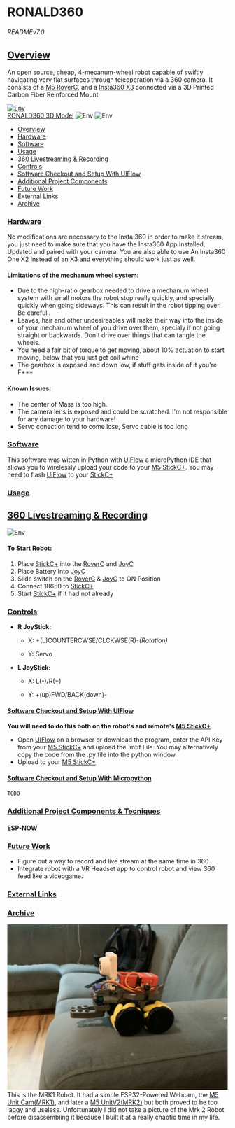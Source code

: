 # RONALD360

###### READMEv7.0


## [Overview](#Overview)

An open source, cheap, 4-mecanum-wheel robot capable of swiftly navigating very flat surfaces through teleoperation via a 360 camera.
It consists of a [M5 RoverC](https://shop.m5stack.com/collections/m5-hobby/products/roverc-prow-o-m5stickc), and a [Insta360 X3](https://www.insta360.com/product/insta360-x3) connected via a 3D Printed Carbon Fiber Reinforced Mount

[![Env](Gifs/RONALD360.gif)](https://poly.cam/capture/DC0F4DF9-0BF0-4654-9EB7-D0CA191B5B42)\
[RONALD360 3D Model](https://poly.cam/capture/DC0F4DF9-0BF0-4654-9EB7-D0CA191B5B42)
![Env](Gifs/RONALD_CAD.gif) 
![Env](Gifs/roll.gif) 

* [Overview](#Overview)
* [Hardware](#Hardware)
* [Software](#Software)
* [Usage](#Usage)
* [360 Livestreaming & Recording](#360-Livestreaming-&-Recording)
* [Controls](#Controls)
* [Software Checkout and Setup With UIFlow](#Software-Checkout-and-Setup-UIFlow)
* [Additional Project Components](#additional-project-components)
* [Future Work](#future-work)
* [External Links](#external-links)
* [Archive](#Archive)



### [Hardware](#Hardware)
No modifications are necessary to the Insta 360 in order to make it stream, you just need to make sure that you have the Insta360 App Installed, Updated and paired with your camera. You are also able to use An Insta360 One X2 Instead of an X3 and everything should work just as well.

#### **Limitations of the mechanum wheel system:**

- Due to the high-ratio gearbox needed to drive a mechanum wheel system with small motors the robot stop really quickly, and specially quickly when going sideways. This can result in the robot tipping over. Be carefull. 
- Leaves, hair and other undesireables will make their way into the inside of your mechanum wheel of you drive over them, specialy if not going straight or backwards. Don't drive over things that can tangle the wheels.
- You need a fair bit of torque to get moving, about 10% actuation to start moving, below that you just get coil whine
- The gearbox is exposed and down low, if stuff gets inside of it you're F***

#### **Known Issues:** 
- The center of Mass is too high. 
- The camera lens is exposed and could be scratched. I'm not responsible for any damage to your hardware!
- Servo conection tend to come lose, Servo cable is too long 


### [Software](#Software)
This software was witten in Python with [UIFlow](https://flow.m5stack.com) a microPython IDE that allows you to wirelessly upload your code to your [M5 StickC+](https://shop.m5stack.com/collections/m5-controllers/products/m5stickc-plus-esp32-pico-mini-iot-development-kit). You may need to flash [UIFlow](https://flow.m5stack.com) to your [StickC+](https://shop.m5stack.com/collections/m5-controllers/products/m5stickc-plus-esp32-pico-mini-iot-development-kit)

### [Usage](#Usage)

## [360 Livestreaming & Recording](#360-Livestreaming-&-Recording)
![Env](Gifs/WED.gif) 

#### To Start Robot:
1. Place [StickC+](https://shop.m5stack.com/collections/m5-controllers/products/m5stickc-plus-esp32-pico-mini-iot-development-kit) into the [RoverC](https://shop.m5stack.com/collections/m5-hobby/products/roverc-prow-o-m5stickc) and [JoyC](https://shop.m5stack.com/products/joyc-w-o-m5stickc)
2. Place Battery Into [JoyC](https://shop.m5stack.com/products/joyc-w-o-m5stickc)
3. Slide switch on the [RoverC](https://shop.m5stack.com/collections/m5-hobby/products/roverc-prow-o-m5stickc) & [JoyC](https://shop.m5stack.com/products/joyc-w-o-m5stickc) to ON Position
4. Connect 18650 to [StickC+](https://shop.m5stack.com/collections/m5-controllers/products/m5stickc-plus-esp32-pico-mini-iot-development-kit)
5. Start [StickC+](https://shop.m5stack.com/collections/m5-controllers/products/m5stickc-plus-esp32-pico-mini-iot-development-kit) if it had not already
 
### [Controls](#Controls)

* **R JoyStick:**

	* X: +(L)COUNTERCWSE/CLCKWSE(R)-*(Rotation)*

	* Y: Servo

* **L JoyStick:**

	* X: L(-)/R(+)

	* Y: +(up)FWD/BACK(down)-


#### [Software Checkout and Setup With UIFlow](#Software-Checkout-and-Setup-UIFlow)

**You will need to do this both on the robot's and remote's [M5 StickC+](https://shop.m5stack.com/collections/m5-controllers/products/m5stickc-plus-esp32-pico-mini-iot-development-kit)**
- Open [UIFlow](https://flow.m5stack.com) on a browser or download the program, enter the API Key from your [M5 StickC+](https://shop.m5stack.com/collections/m5-controllers/products/m5stickc-plus-esp32-pico-mini-iot-development-kit) and upload the .m5f File. You may alternatively copy the code from the .py file into the python window.
- Upload to your [M5 StickC+](https://shop.m5stack.com/collections/m5-controllers/products/m5stickc-plus-esp32-pico-mini-iot-development-kit)

	
#### [Software Checkout and Setup With Micropython](#Software-Checkout-and-Setup-mPython)
	TODO
	
### [Additional Project Components & Tecniques](#additional-project-components-&-Tecniques)

#### [ESP-NOW](#ESP-NOW)

### [Future Work](#future-work)

- Figure out a way to record and live stream at the same time in 360.
- Integrate robot with a VR Headset app to control robot and view 360 feed like a videogame. 

### [External Links](#external-links)

### [Archive](#Archive)

![Env](Images/RONALD_MRK1.jpeg) 
This is the MRK1 Robot. It had a simple ESP32-Powered Webcam, the [M5 Unit Cam(MRK1)](https://shop.m5stack.com/collections/m5-cameras/products/unit-cam-wi-fi-camera-diy-kit-ov2640), and later a [M5 UnitV2(MRK2)](https://shop.m5stack.com/collections/m5-cameras/products/unitv2-ai-camera-gc2145) but both proved to be too laggy and useless. Unfortunately I did not take a picture of the Mrk 2 Robot before disassembling it because I built it at a really chaotic time in my life. 
